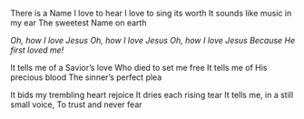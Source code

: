 There is a Name I love to hear 
I love to sing its worth 
It sounds like music in my ear 
The sweetest Name on earth

*Oh, how I love Jesus* 
*Oh, how I love Jesus* 
*Oh, how I love Jesus*
*Because He first loved me!*

It tells me of a Savior’s love 
Who died to set me free 
It tells me of His precious blood 
The sinner’s perfect plea

It bids my trembling heart rejoice 
It dries each rising tear 
It tells me, in a still small voice, 
To trust and never fear